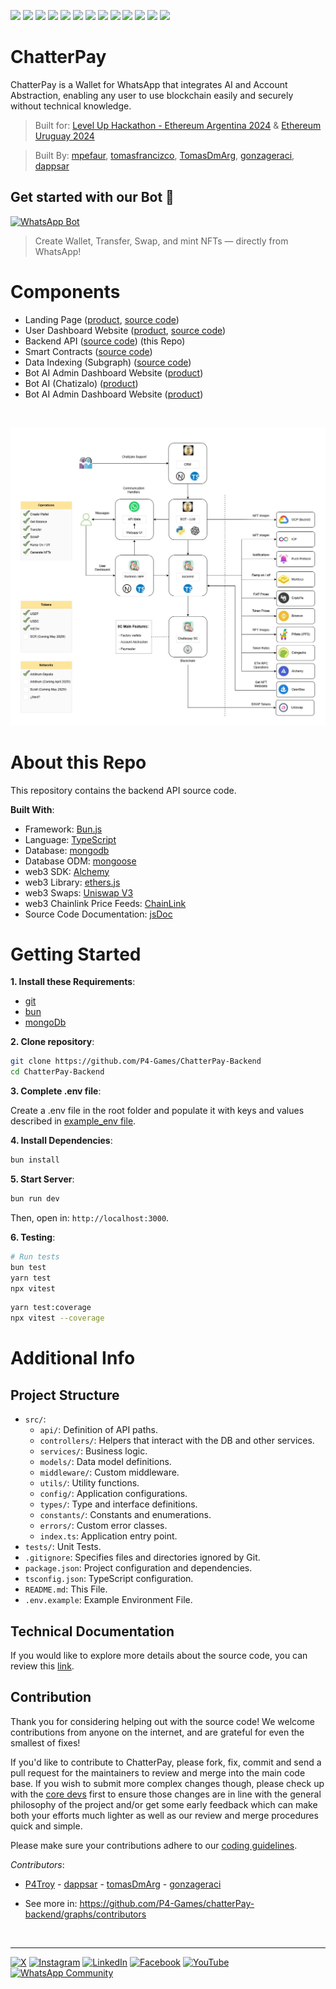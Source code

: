 ![](https://img.shields.io/badge/Python-informational?style=flat&logo=python&logoColor=white&color=6aa6f8)
![](https://img.shields.io/badge/Bun.js-informational?style=flat&logo=bun&logoColor=white&color=6aa6f8)
![](https://img.shields.io/badge/Typescript-informational?style=flat&logo=typescript&logoColor=white&color=6aa6f8)
![](https://img.shields.io/badge/Fastify-informational?style=flat&logo=fastify&logoColor=white&color=6aa6f8)
![](https://img.shields.io/badge/MongoDb-informational?style=flat&logo=mongodb&logoColor=white&color=6aa6f8)
![](https://img.shields.io/badge/Mongoose-informational?style=flat&logo=mongoose&logoColor=white&color=6aa6f8)
![](https://img.shields.io/badge/Alchemy-informational?style=flat&logo=alchemy&logoColor=white&color=6aa6f8)
![](https://img.shields.io/badge/Web3-informational?style=flat&logo=web3&logoColor=white&color=6aa6f8)
![](https://img.shields.io/badge/Ethers.js-informational?style=flat&logo=ethersjs&logoColor=white&color=6aa6f8)
![](https://img.shields.io/badge/UniswapV3-informational?style=flat&logo=uniswap&logoColor=white&color=6aa6f8)
![](https://img.shields.io/badge/Chainlink-informational?style=flat&logo=chainlink&logoColor=white&color=6aa6f8)
![](https://img.shields.io/badge/jsdoc-informational?style=flat&logo=jsdoc&logoColor=white&color=6aa6f8)
![](https://img.shields.io/badge/userOps.js-informational?style=flat&logo=useropsjs&logoColor=white&color=6aa6f8)

# ChatterPay

ChatterPay is a Wallet for WhatsApp that integrates AI and Account Abstraction, enabling any user to use blockchain easily and securely without technical knowledge.

> Built for: [Level Up Hackathon - Ethereum Argentina 2024](https://ethereumargentina.org/) & [Ethereum Uruguay 2024](https://www.ethereumuruguay.org/)

> Built By: [mpefaur](https://github.com/mpefaur), [tomasfrancizco](https://github.com/tomasfrancizco), [TomasDmArg](https://github.com/TomasDmArg), [gonzageraci](https://github.com/gonzageraci), [dappsar](https://github.com/dappsar)


## Get started with our Bot 🤖

[![WhatsApp Bot](https://img.shields.io/badge/Start%20on%20WhatsApp-25D366.svg?style=flat&logo=whatsapp&logoColor=white)](https://wa.me/5491164629653)

> Create Wallet, Transfer, Swap, and mint NFTs — directly from WhatsApp!

# Components

-   Landing Page ([product](https://chatterpay.net), [source code](https://github.com/P4-Games/ChatterPay))
-   User Dashboard Website ([product](https://chatterpay.net/dashboard), [source code](https://github.com/P4-Games/ChatterPay))
-   Backend API ([source code](https://github.com/P4-Games/ChatterPay-Backend)) (this Repo)
-   Smart Contracts ([source code](https://github.com/P4-Games/ChatterPay-SmartContracts))
-   Data Indexing (Subgraph) ([source code](https://github.com/P4-Games/ChatterPay-Subgraph))
-   Bot AI Admin Dashboard Website ([product](https://app.chatizalo.com/))
-   Bot AI (Chatizalo) ([product](https://chatizalo.com/))
-   Bot AI Admin Dashboard Website ([product](https://app.chatizalo.com/))

<p>&nbsp;</p>

![Componentes Interactions](.doc/technical-overview/chatterpay-architecture-conceptual-view.jpg)



# About this Repo

This repository contains the backend API source code.

**Built With**:

-   Framework: [Bun.js](https://bun.sh/)
-   Language: [TypeScript](https://www.typescriptlang.org)
-   Database: [mongodb](https://www.mongodb.com)
-   Database ODM: [mongoose](https://mongoosejs.com/)
-   web3 SDK: [Alchemy](https://www.alchemy.com/sdk)
-   web3 Library: [ethers.js](https://docs.ethers.org/v5/)
-   web3 Swaps: [Uniswap V3](https://app.uniswap.org/)
-   web3 Chainlink Price Feeds: [ChainLink](https://docs.chain.link/data-feeds/price-feeds/)
-   Source Code Documentation: [jsDoc](https://jsdoc.app/)

# Getting Started

**1. Install these Requirements**:

-   [git](https://git-scm.com/)
-   [bun](https://bun.sh/)
-   [mongoDb](https://www.mongodb.com/docs/manual/installation/)

**2. Clone repository**:

```bash
git clone https://github.com/P4-Games/ChatterPay-Backend
cd ChatterPay-Backend
```

**3. Complete .env file**:

Create a .env file in the root folder and populate it with keys and values described in [example_env file](./example_env).

**4. Install Dependencies**:

```bash
bun install
```

**5. Start Server**:

```bash
bun run dev
```

Then, open in: `http://localhost:3000`.

**6. Testing**:

```bash
# Run tests
bun test
yarn test
npx vitest
```

```bash
yarn test:coverage
npx vitest --coverage
```

# Additional Info

## Project Structure

-   `src/`:
    -   `api/`: Definition of API paths.
    -   `controllers/`: Helpers that interact with the DB and other services.
    -   `services/`: Business logic.
    -   `models/`: Data model definitions.
    -   `middleware/`: Custom middleware.
    -   `utils/`: Utility functions.
    -   `config/`: Application configurations.
    -   `types/`: Type and interface definitions.
    -   `constants/`: Constants and enumerations.
    -   `errors/`: Custom error classes.
    -   `index.ts`: Application entry point.
-   `tests/`: Unit Tests.
-   `.gitignore`: Specifies files and directories ignored by Git.
-   `package.json`: Project configuration and dependencies.
-   `tsconfig.json`: TypeScript configuration.
-   `README.md`: This File.
-   `.env.example`: Example Environment File.

## Technical Documentation

If you would like to explore more details about the source code, you can review this [link](.doc/content.md).


## Contribution

Thank you for considering helping out with the source code! We welcome contributions from anyone on the internet, and are grateful for even the smallest of fixes!

If you'd like to contribute to ChatterPay, please fork, fix, commit and send a pull request for the maintainers to review and merge into the main code base. If you wish to submit more complex changes though, please check up with the [core devs](https://github.com/P4-Games/chatterPay-backend/graphs/contributors) first to ensure those changes are in line with the general philosophy of the project and/or get some early feedback which can make both your efforts much lighter as well as our review and merge procedures quick and simple.

Please make sure your contributions adhere to our [coding guidelines](./.doc/development/coding-guidelines.md).

_Contributors_: 

* [P4Troy](https://github.com/mpefaur) - [dappsar](https://github.com/dappsar) - [tomasDmArg](https://github.com/TomasDmArg) - [gonzageraci](https://github.com/gonzageraci)

* See more in: <https://github.com/P4-Games/chatterPay-backend/graphs/contributors>

<p>&nbsp;</p>

---

[![X](https://img.shields.io/badge/X-%231DA1F2.svg?style=flat&logo=twitter&logoColor=white)](https://x.com/chatterpay)
[![Instagram](https://img.shields.io/badge/Instagram-%23E4405F.svg?style=flat&logo=instagram&logoColor=white)](https://www.instagram.com/chatterpayofficial)
[![LinkedIn](https://img.shields.io/badge/LinkedIn-%230077B5.svg?style=flat&logo=linkedin&logoColor=white)](https://www.linkedin.com/company/chatterpay)
[![Facebook](https://img.shields.io/badge/Facebook-%231877F2.svg?style=flat&logo=facebook&logoColor=white)](https://www.facebook.com/chatterpay)
[![YouTube](https://img.shields.io/badge/YouTube-%23FF0000.svg?style=flat&logo=youtube&logoColor=white)](https://www.youtube.com/@chatterpay)
[![WhatsApp Community](https://img.shields.io/badge/WhatsApp%20Community-25D366.svg?style=flat&logo=whatsapp&logoColor=white)](https://chat.whatsapp.com/HZJrBEUYyoF8FtchfJhzmZ)
